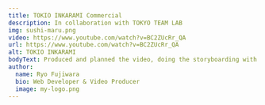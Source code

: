 ```yaml
---
title: TOKIO INKARAMI Commercial
description: In collaboration with TOKYO TEAM LAB
img: sushi-maru.png
video: https://www.youtube.com/watch?v=BC2ZUcRr_QA
url: https://www.youtube.com/watch?v=BC2ZUcRr_QA
alt: TOKIO INKARAMI
bodyText: Produced and planned the video, doing the storyboarding with the filming director and the producer, and being more of a supervising role. 
author:
  name: Ryo Fujiwara
  bio: Web Developer & Video Producer
  image: my-logo.png
---
```


